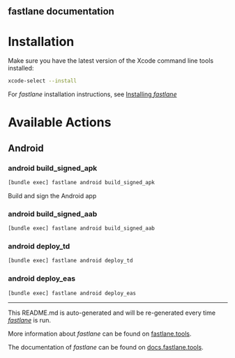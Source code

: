fastlane documentation
----

# Installation

Make sure you have the latest version of the Xcode command line tools installed:

```sh
xcode-select --install
```

For _fastlane_ installation instructions, see [Installing _fastlane_](https://docs.fastlane.tools/#installing-fastlane)

# Available Actions

## Android

### android build_signed_apk

```sh
[bundle exec] fastlane android build_signed_apk
```

Build and sign the Android app

### android build_signed_aab

```sh
[bundle exec] fastlane android build_signed_aab
```



### android deploy_td

```sh
[bundle exec] fastlane android deploy_td
```



### android deploy_eas

```sh
[bundle exec] fastlane android deploy_eas
```



----

This README.md is auto-generated and will be re-generated every time [_fastlane_](https://fastlane.tools) is run.

More information about _fastlane_ can be found on [fastlane.tools](https://fastlane.tools).

The documentation of _fastlane_ can be found on [docs.fastlane.tools](https://docs.fastlane.tools).

